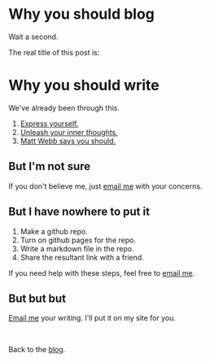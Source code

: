 # Why you should blog

Wait a second.

The real title of this post is:

# Why you should write

We've already been through this.

1. [Express yourself.](/wikiblogarden/art/never-stop-writing)
2. [Unleash your inner thoughts.](/wikiblogarden/art/in-a-video)
3. [Matt Webb says you should.](/wikiblogarden/my-wikiblogarden)

## But I'm not sure

If you don't believe me, just [email me](/) with your concerns.

## But I have nowhere to put it

1. Make a github repo.
2. Turn on github pages for the repo.
3. Write a markdown file in the repo.
4. Share the resultant link with a friend.

If you need help with these steps, feel free to [email me](/).

## But but but

[Email me](/) your writing. I'll put it on my site for you.

<br>



Back to the [blog](/).
